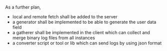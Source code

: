 As a further plan,
- local and remote fetch shall be added to the server
- a generator shall be implemented to be able to generate the user data field
- a gatherer shall be implemented in the client which can collect and merge binary log files from all instances
- a converter script or tool or lib which can send logs by using json format
